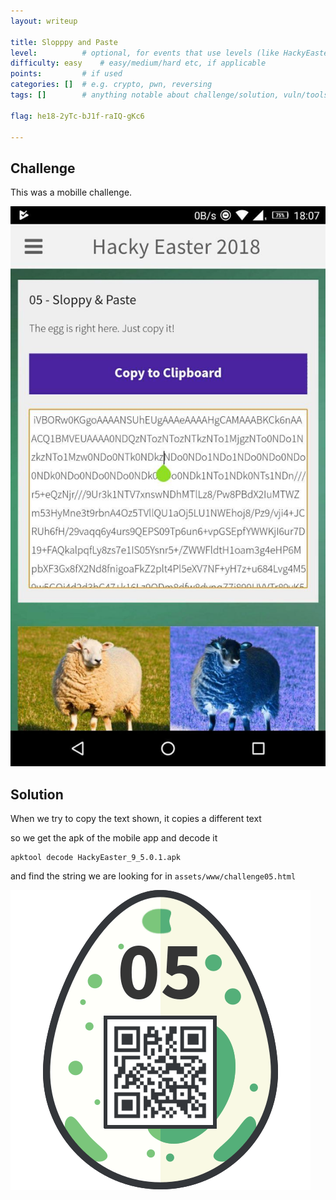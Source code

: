 ```yaml
---
layout: writeup

title: Slopppy and Paste
level:          # optional, for events that use levels (like HackyEaster)
difficulty: easy    # easy/medium/hard etc, if applicable
points:         # if used
categories: []  # e.g. crypto, pwn, reversing
tags: []        # anything notable about challenge/solution, vuln/tools/etc

flag: he18-2yTc-bJ1f-raIQ-gKc6

---
```


## Challenge

This was a mobille challenge.

![](writeupfiles/chall05/screenshot.jpg)


## Solution

When we try to copy the text shown, it copies a different text


so we get the apk of the mobile app and decode it

```
apktool decode HackyEaster_9_5.0.1.apk
```

and find the string we are looking for in `assets/www/challenge05.html`


![](writeupfiles/chall05/egg.png)



